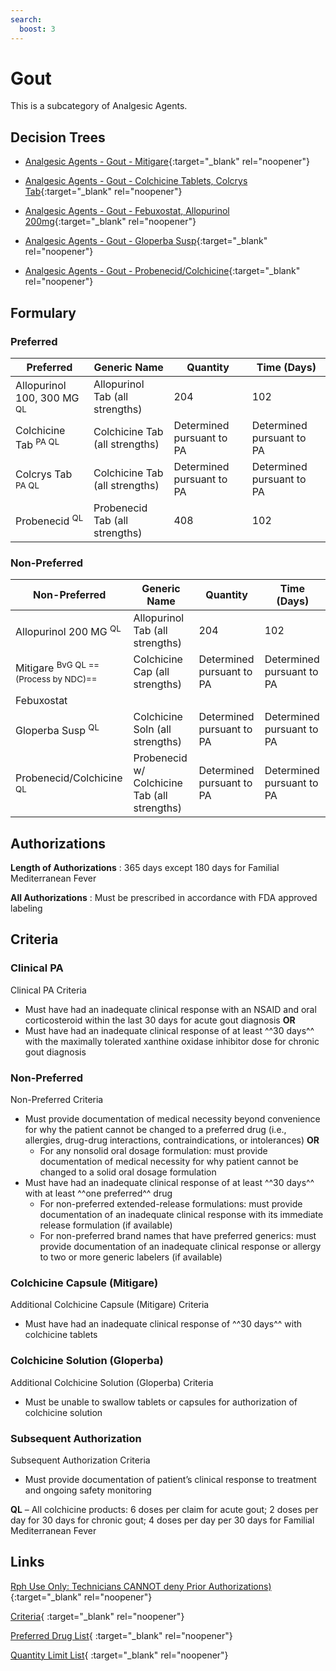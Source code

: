 ```yaml
---
search:
  boost: 3
---
```


# Gout

This is a subcategory of Analgesic Agents.

## Decision Trees

- [Analgesic Agents - Gout - Mitigare](https://forms.office.com/Pages/ResponsePage.aspx?id=nPhjxpvvj0G9PUHkbAzgaN9UYz8EqmlIs3_TYn4TbXBUQldMQ1JLVlg4UEJKOUlBOTdYTE1DWlhHRSQlQCN0PWcu){:target="_blank" rel="noopener"}

- [Analgesic Agents - Gout - Colchicine Tablets, Colcrys Tab](https://forms.office.com/Pages/ResponsePage.aspx?id=nPhjxpvvj0G9PUHkbAzgaN9UYz8EqmlIs3_TYn4TbXBUODMwUDJNWE9MMzBMRDdMVllJWEpBWU9JRCQlQCN0PWcu){:target="_blank" rel="noopener"}

- [Analgesic Agents - Gout - Febuxostat, Allopurinol 200mg](https://forms.office.com/Pages/ResponsePage.aspx?id=nPhjxpvvj0G9PUHkbAzgaN9UYz8EqmlIs3_TYn4TbXBUOUlUQjlSTUIxNjRaNExLMjZFN0RUNTlZRSQlQCN0PWcu){:target="_blank" rel="noopener"}

- [Analgesic Agents - Gout - Gloperba Susp](https://forms.office.com/Pages/ResponsePage.aspx?id=nPhjxpvvj0G9PUHkbAzgaN9UYz8EqmlIs3_TYn4TbXBUM0tTRVpKOVNCQUNNQU1OMkhOWDU4UlVXTyQlQCN0PWcu){:target="_blank" rel="noopener"}

- [Analgesic Agents - Gout - Probenecid/Colchicine](https://forms.office.com/Pages/ResponsePage.aspx?id=nPhjxpvvj0G9PUHkbAzgaN9UYz8EqmlIs3_TYn4TbXBUMUVWMjlORzhKVjk3TEoyQVpXVjM2NVVFRyQlQCN0PWcu){:target="_blank" rel="noopener"}

## Formulary

### Preferred

| Preferred                             | Generic Name                    | Quantity                  | Time (Days)               |
|---------------------------------------|---------------------------------|---------------------------|---------------------------|
| Allopurinol 100, 300 MG <sup>QL</sup> | Allopurinol Tab (all strengths) | 204                       | 102                       |
| Colchicine Tab <sup>PA QL</sup>       | Colchicine Tab (all strengths)  | Determined pursuant to PA | Determined pursuant to PA |
| Colcrys Tab <sup>PA QL</sup>              | Colchicine Tab (all strengths)  | Determined pursuant to PA | Determined pursuant to PA |
| Probenecid <sup>QL</sup>              | Probenecid Tab (all strengths)  | 408                       | 102                       |

### Non-Preferred

| Non-Preferred                       | Generic Name                                 | Quantity                  | Time (Days)               |
|-------------------------------------|----------------------------------------------|---------------------------|---------------------------|
| Allopurinol 200 MG <sup>QL</sup>    | Allopurinol Tab (all strengths)              | 204                       | 102                       |                                    |                           |
| Mitigare <sup>BvG QL ==(Process by NDC)==</sup>          | Colchicine Cap (all strengths)               | Determined pursuant to PA | Determined pursuant to PA |
| Febuxostat                          |                                              |                           |                           |
| Gloperba Susp <sup>QL</sup>         | Colchicine Soln (all strengths)              | Determined pursuant to PA | Determined pursuant to PA |
| Probenecid/Colchicine <sup>QL</sup> | Probenecid w/ Colchicine Tab (all strengths) | Determined pursuant to PA | Determined pursuant to PA |

## Authorizations

**Length of Authorizations** : 365 days except 180 days for Familial Mediterranean Fever

**All Authorizations** : Must be prescribed in accordance with FDA approved labeling

## Criteria

### Clinical PA

Clinical PA Criteria

-   Must have had an inadequate clinical response with an NSAID and oral corticosteroid within the last 30 days for acute gout diagnosis **OR**
-   Must have had an inadequate clinical response of at least ^^30 days^^ with the maximally tolerated xanthine oxidase inhibitor dose for chronic gout diagnosis

### Non-Preferred

Non-Preferred Criteria

-   Must provide documentation of medical necessity beyond convenience for why the patient cannot be changed to a preferred drug (i.e., allergies, drug-drug interactions, contraindications, or intolerances) **OR**
    -   For any nonsolid oral dosage formulation: must provide documentation of medical necessity for why patient cannot be changed to a solid oral dosage formulation
-   Must have had an inadequate clinical response of at least ^^30 days^^ with at least ^^one preferred^^ drug
    -   For non-preferred extended-release formulations: must provide documentation of an inadequate clinical response with its immediate release formulation (if available)
    -   For non-preferred brand names that have preferred generics: must provide documentation of an inadequate clinical response or allergy to two or more generic labelers (if available)

### Colchicine Capsule (Mitigare)

Additional Colchicine Capsule (Mitigare) Criteria

-   Must have had an inadequate clinical response of ^^30 days^^ with colchicine tablets

### Colchicine Solution (Gloperba)

Additional Colchicine Solution (Gloperba) Criteria

-   Must be unable to swallow tablets or capsules for authorization of colchicine solution

### Subsequent Authorization

Subsequent Authorization Criteria

-   Must provide documentation of patient’s clinical response to treatment and ongoing safety monitoring

**QL** – All colchicine products: 6 doses per claim for acute gout; 2 doses per day for 30 days for chronic gout; 4 doses per day per 30 days for Familial Mediterranean Fever

## Links

[Rph Use Only: Technicians CANNOT deny Prior Authorizations)](https://mygainwell-my.sharepoint.com.mcas.ms/:w:/r/personal/rachel_carpenter_gainwelltechnologies_com/_layouts/15/Doc.aspx?sourcedoc=%7BCD777F63-7F18-4713-8D6A-B043BEE631F5%7D&file=Denial%20Language%20Updated%2009112023.docx&action=embedview&mobileredirect=true&wdStartOn=3&cid=f4472ece-6d4f-4694-b0c5-c150a2f53fea){:target="_blank" rel="noopener"}

[Criteria](https://medicaid.ohio.gov/static/PHM/drug-coverage/20231001+UPDL+Criteria+_v2.FINAL.pdf#page=8){ :target="_blank" rel="noopener"}

[Preferred Drug List](https://medicaid.ohio.gov/static/PHM/drug-coverage/20231001_UPDL_V2.FINAL.hyperlinks_added.pdf#page=8){ :target="_blank" rel="noopener"}

[Quantity Limit List](https://spbm.medicaid.ohio.gov/SPDocumentLibrary/DocumentLibrary/UPDL/Quantity%20Limits.pdf){ :target="_blank" rel="noopener"}
